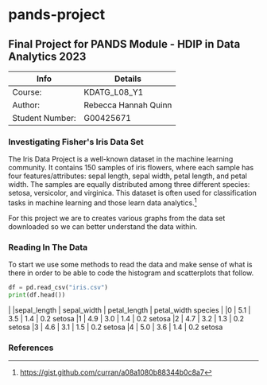 # pands-project

## Final Project for PANDS Module - HDIP in Data Analytics 2023

| Info | Details |
| -------- | -------- |
| Course: | KDATG_L08_Y1 |
| Author: | Rebecca Hannah Quinn |
| Student Number: | G00425671 |


### Investigating Fisher's Iris Data Set
The Iris Data Project is a well-known dataset in the machine learning community. It contains 150 samples of iris flowers, where each sample has four features/attributes: sepal length, sepal width, petal length, and petal width. The samples are equally distributed among three different species: setosa, versicolor, and virginica. This dataset is often used for classification tasks in machine learning and those learn data analytics.[^1]

For this project we are to creates various graphs from the data set downloaded so we can better understand the data within.

### Reading In The Data
To start we use some methods to read the data and make sense of what is there in order to be able to code the histogram and scatterplots that follow.

```python
df = pd.read_csv("iris.csv")
print(df.head())
```
|   |sepal_length | sepal_width | petal_length | petal_width species |
|0     |      5.1     |     3.5     |      1.4      |    0.2  setosa
|1     |     4.9      |    3.0      |     1.4       |   0.2  setosa
|2     |   4.7       |    3.2      |     1.3       |   0.2  setosa
|3     |   4.6       |   3.1      |     1.5      |    0.2  setosa
|4     |  5.0        |  3.6        |   1.4        |  0.2  setosa

### References
[^1]: https://gist.github.com/curran/a08a1080b88344b0c8a7
